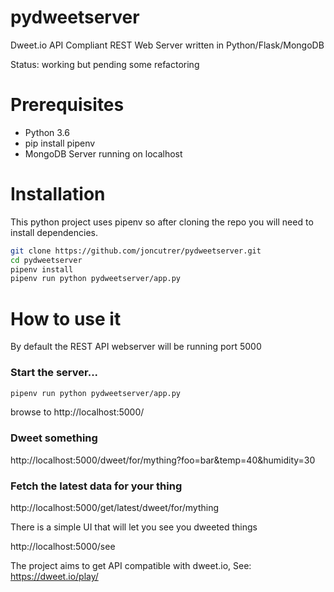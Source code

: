 # pydweetserver


Dweet.io API Compliant REST Web Server written in Python/Flask/MongoDB

Status: working but pending some refactoring

# Prerequisites

* Python 3.6
* pip install pipenv
* MongoDB Server running on localhost

# Installation

This python project uses pipenv so after cloning the repo you will need to install dependencies.

```bash
git clone https://github.com/joncutrer/pydweetserver.git
cd pydweetserver
pipenv install
pipenv run python pydweetserver/app.py

```
# How to use it

By default the REST API webserver will be running port 5000

### Start the server...

```bash
pipenv run python pydweetserver/app.py
```

browse to http://localhost:5000/

### Dweet something

http://localhost:5000/dweet/for/mything?foo=bar&temp=40&humidity=30


### Fetch the latest data for your thing

http://localhost:5000/get/latest/dweet/for/mything

There is a simple UI that will let you see you dweeted things

http://localhost:5000/see

The project aims to get API compatible with dweet.io, See: https://dweet.io/play/
